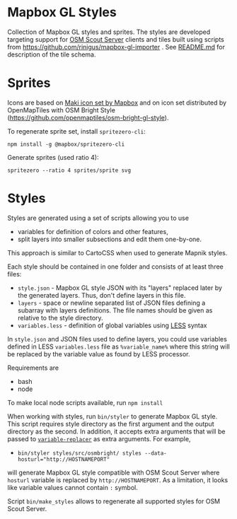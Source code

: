 # Mapbox GL Styles

Collection of Mapbox GL styles and sprites. The styles are developed targeting
support for [OSM Scout Server](https://github.com/rinigus/osmscout-server) clients and tiles built using
scripts from https://github.com/rinigus/mapbox-gl-importer . See [README.md](https://github.com/rinigus/mapbox-gl-importer/blob/master/README.md)
for description of the tile schema.


# Sprites

Icons are based on
[Maki icon set by Mapbox](https://github.com/mapbox/maki) and on icon
set distributed by OpenMapTiles with OSM Bright Style
(https://github.com/openmaptiles/osm-bright-gl-style).

To regenerate sprite set, install `spritezero-cli`:

```
npm install -g @mapbox/spritezero-cli
```

Generate sprites (used ratio 4):

```
spritezero --ratio 4 sprites/sprite svg
```


# Styles

Styles are generated using a set of scripts allowing you to use

* variables for definition of colors and other features,
* split layers into smaller subsections and edit them one-by-one.

This approach is similar to CartoCSS when used to generate Mapnik styles.

Each style should be contained in one folder and consists of at least three files:

* `style.json` - Mapbox GL style JSON with its "layers" replaced later by the generated layers. Thus, don't define layers in this file.
* `layers` - space or newline separated list of JSON files defining a subarray with layers definitions. The file names should be given as relative to the style directory.
* `variables.less` - definition of global variables using [LESS](http://lesscss.org/) syntax

In `style.json` and JSON files used to define layers, you could use variables defined in LESS `variables.less` file as `%variable_name%` where this string will be replaced by the variable value as found by LESS processor.

Requirements are

* bash
* node

To make local node scripts available, run `npm install`

When working with styles, run `bin/styler` to generate Mapbox GL style. This script requires style directory as the first argument and the output directory as the second. In addition, it accepts extra arguments that will be passed to [`variable-replacer`](https://github.com/felicienfrancois/node-variable-replacer) as extra arguments. For example,

* `bin/styler styles/src/osmbright/ styles --data-hosturl="http://HOSTNAMEPORT"`

will generate Mapbox GL style compatible with OSM Scout Server where `hosturl` variable is replaced by `http://HOSTNAMEPORT`. As a limitation, it looks like
variable values cannot contain `:` symbol.

Script `bin/make_styles` allows to regenerate all supported styles for OSM Scout Server.
